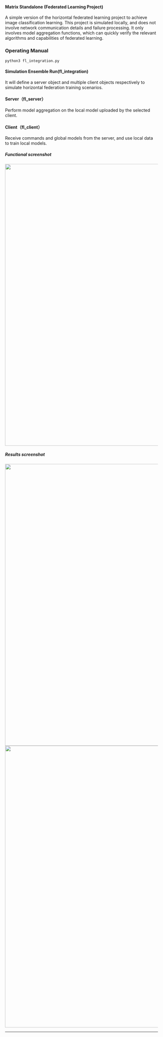 #### Matrix Standalone (Federated Learning Project)
A simple version of the horizontal federated learning project to achieve image classification learning. This project is simulated locally, and does not involve network communication details and failure processing. It only involves model aggregation functions, which can quickly verify the relevant algorithms and capabilities of federated learning.

### Operating Manual
```shell
python3 fl_integration.py
```

#### Simulation Ensemble Run(fl_integration) 

It will define a server object and multiple client objects respectively to simulate horizontal federation training scenarios.


#### Server（fl_server）

Perform model aggregation on the local model uploaded by the selected client.



#### Client（fl_client）

Receive commands and global models from the server, and use local data to train local models.


##### Functional screenshot

<img src="./doc/img/20220507-024348.jpg" width="930">


##### Results screenshot

<img src="./doc/img/acc.jpg" width="930">

<img src="./doc/img/loss.jpg" width="930">

---